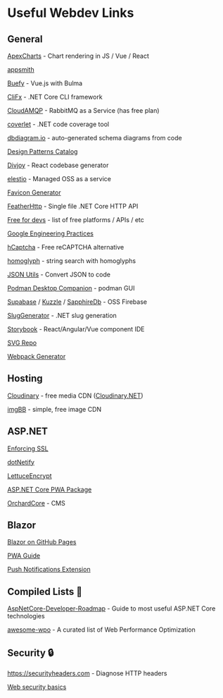 # Useful Webdev Links
## General

[ApexCharts](https://apexcharts.com/javascript-chart-demos) - Chart rendering in JS / Vue / React

[appsmith](https://github.com/appsmithorg/appsmith)

[Buefy](https://buefy.org/) - Vue.js with Bulma

[CliFx](https://github.com/Tyrrrz/CliFx) - .NET Core CLI framework

[CloudAMQP](https://www.cloudamqp.com/plans.html) - RabbitMQ as a Service (has free plan)

[coverlet](https://github.com/tonerdo/coverlet) - .NET code coverage tool

[dbdiagram.io](https://dbdiagram.io) - auto-generated schema diagrams from code

[Design Patterns Catalog](https://refactoring.guru/design-patterns/catalog)

[Divjoy](https://www.divjoy.com) - React codebase generator

[elestio](https://elest.io/) - Managed OSS as a service

[Favicon Generator](https://realfavicongenerator.net)

[FeatherHttp](https://github.com/featherhttp/framework) - Single file .NET Core HTTP API

[Free for devs](https://free-for.dev) - list of free platforms / APIs / etc

[Google Engineering Practices](https://github.com/google/eng-practices)

[hCaptcha](https://docs.hcaptcha.com/) - Free reCAPTCHA alternative

[homoglyph](https://github.com/codebox/homoglyph) - string search with homoglyphs

[JSON Utils](https://www.jsonutils.com/) - Convert JSON to code

[Podman Desktop Companion](https://github.com/iongion/podman-desktop-companion) - podman GUI

[Supabase](https://supabase.io) / [Kuzzle](https://kuzzle.io) / [SapphireDb](https://sapphire-db.com/start/main) - OSS Firebase

[SlugGenerator](https://github.com/polischuk/SlugGenerator) - .NET slug generation

[Storybook](https://github.com/storybookjs/storybook) - React/Angular/Vue component IDE

[SVG Repo](https://www.svgrepo.com)

[Webpack Generator](https://createapp.dev/)

## Hosting
[Cloudinary](https://cloudinary.com) - free media CDN ([Cloudinary.NET](https://github.com/cloudinary/CloudinaryDotNet))

[imgBB](https://imgbb.com) - simple, free image CDN

## ASP.NET

[Enforcing SSL](https://docs.microsoft.com/en-us/aspnet/core/security/enforcing-ssl?view=aspnetcore-2.2&tabs=visual-studio)

[dotNetify](https://github.com/dsuryd/dotNetify)

[LettuceEncrypt](https://github.com/natemcmaster/LettuceEncrypt)

[ASP.NET Core PWA Package](https://github.com/madskristensen/WebEssentials.AspNetCore.ServiceWorker)

[OrchardCore](https://github.com/OrchardCMS/OrchardCore/) - CMS

## Blazor

[Blazor on GitHub Pages](https://github.com/SteveSandersonMS/BlazorOnGitHubPages)

[PWA Guide](https://medium.com/@k.l.mueller/create-progressive-web-apps-with-net-using-blazor-6aa719e38000)

[Push Notifications Extension](https://github.com/BlazorExtensions/Notifications)

## Compiled Lists 📝

[AspNetCore-Developer-Roadmap](https://github.com/MoienTajik/AspNetCore-Developer-Roadmap) - Guide to most useful ASP.NET Core technologies

[awesome-wpo](https://github.com/davidsonfellipe/awesome-wpo) - A curated list of Web Performance Optimization

## Security 🔒

https://securityheaders.com - Diagnose HTTP headers

[Web security basics](https://github.com/vasanthk/web-security-basics)

